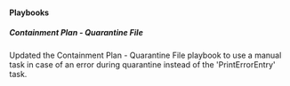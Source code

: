 
#### Playbooks

##### Containment Plan - Quarantine File

Updated the Containment Plan - Quarantine File playbook to use a manual task in case of an error during quarantine instead of the 'PrintErrorEntry' task.
